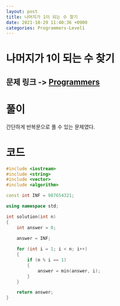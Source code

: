 ```yaml
---
layout: post
title: 나머지가 1이 되는 수 찾기
date: 2021-10-29 11:40:36 +0900
categories: Programmers-Level1
---
```


# 나머지가 1이 되는 수 찾기
## 문제 링크 -> [Programmers](https://programmers.co.kr/learn/courses/30/lessons/87389)

# 풀이
간단하게 반복문으로 풀 수 있는 문제였다.


# 코드
```c++
#include <iostream>
#include <string>
#include <vector>
#include <algorithm>

const int INF = 987654321;

using namespace std;

int solution(int n) 
{
    int answer = 0;
    
    answer = INF;

    for (int i = 1; i < n; i++)
    {
        if (n % i == 1)
        {
            answer = min(answer, i);
        }
    }

    return answer;
}
```